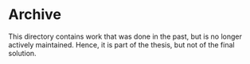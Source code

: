 # Archive

This directory contains work that was done in the past, but is no longer
actively maintained. Hence, it is part of the thesis, but not of the final
solution.   